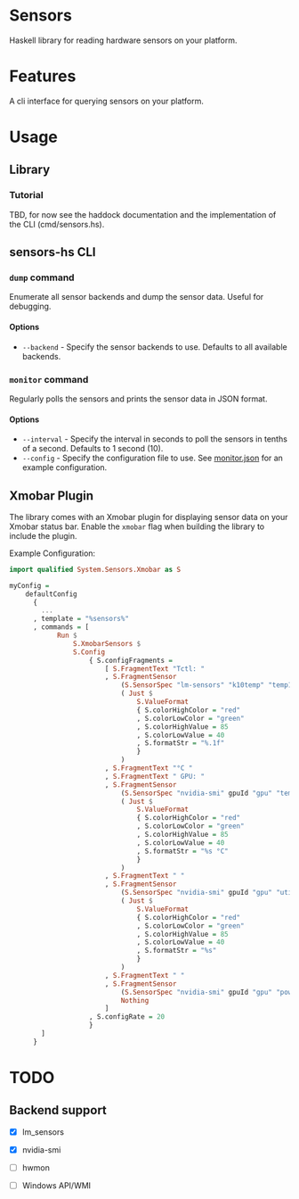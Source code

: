 # Sensors

Haskell library for reading hardware sensors on your platform.

# Features

A cli interface for querying sensors on your platform.

# Usage

## Library

### Tutorial

TBD, for now see the haddock documentation and the implementation of the CLI (cmd/sensors.hs).

## sensors-hs CLI

### `dump` command

Enumerate all sensor backends and dump the sensor data. Useful for debugging.

#### Options

- `--backend` - Specify the sensor backends to use. Defaults to all available backends.

### `monitor` command

Regularly polls the sensors and prints the sensor data in JSON format.

#### Options

- `--interval` - Specify the interval in seconds to poll the sensors in tenths of a second. Defaults to 1 second (10).
- `--config` - Specify the configuration file to use. See [monitor.json](./monitor.json) for an example configuration.

## Xmobar Plugin

The library comes with an Xmobar plugin for displaying sensor data on your Xmobar status bar. Enable the `xmobar` flag when building the library to include the plugin.

Example Configuration:

```haskell
import qualified System.Sensors.Xmobar as S

myConfig =
    defaultConfig
      {
        ...
      , template = "%sensors%"
      , commands = [
            Run $
                S.XmobarSensors $
                S.Config
                    { S.configFragments =
                        [ S.FragmentText "Tctl: "
                        , S.FragmentSensor
                            (S.SensorSpec "lm-sensors" "k10temp" "temp1" "temp1_input")
                            ( Just $
                                S.ValueFormat
                                { S.colorHighColor = "red"
                                , S.colorLowColor = "green"
                                , S.colorHighValue = 85
                                , S.colorLowValue = 40
                                , S.formatStr = "%.1f"
                                }
                            )
                        , S.FragmentText "°C "
                        , S.FragmentText " GPU: "
                        , S.FragmentSensor
                            (S.SensorSpec "nvidia-smi" gpuId "gpu" "temperature.gpu")
                            ( Just $
                                S.ValueFormat
                                { S.colorHighColor = "red"
                                , S.colorLowColor = "green"
                                , S.colorHighValue = 85
                                , S.colorLowValue = 40
                                , S.formatStr = "%s °C"
                                }
                            )
                        , S.FragmentText " "
                        , S.FragmentSensor
                            (S.SensorSpec "nvidia-smi" gpuId "gpu" "utilization.gpu")
                            ( Just $
                                S.ValueFormat
                                { S.colorHighColor = "red"
                                , S.colorLowColor = "green"
                                , S.colorHighValue = 85
                                , S.colorLowValue = 40
                                , S.formatStr = "%s"
                                }
                            )
                        , S.FragmentText " "
                        , S.FragmentSensor
                            (S.SensorSpec "nvidia-smi" gpuId "gpu" "power.draw.average")
                            Nothing
                        ]
                    , S.configRate = 20
                    }
        ]
      }
```

# TODO

## Backend support

- [X] lm_sensors
- [X] nvidia-smi
- [ ] hwmon
- [ ] Windows API/WMI

